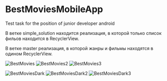 # BestMoviesMobileApp
Test task for the position of junior developer android

В ветке simple_solution находится реализация, в которой только список фильов находится в RecyclerView.

В ветке master реализация, в которой жанры и фильмы находятся в одином RecyclerView.

![BestMovies](https://user-images.githubusercontent.com/25576278/168378712-300cd93b-fec4-4103-8c84-198f6105bf93.png)
![BestMovies2](https://user-images.githubusercontent.com/25576278/168378722-85c1baeb-0dcb-4373-ab85-d8e18ce6bae2.png)
![BestMovies3](https://user-images.githubusercontent.com/25576278/168378725-ec9bcb7d-fea8-487a-ad4d-81c7c2b4775f.png)

![BestMoviesDark](https://user-images.githubusercontent.com/25576278/168378749-3715efb9-ae59-4f43-a990-9680ee85b973.png)
![BestMoviesDark2](https://user-images.githubusercontent.com/25576278/168378753-763c519a-e3a4-4ac5-843a-5dd4de2a0e3d.png)
![BestMoviesDark3](https://user-images.githubusercontent.com/25576278/168378756-94313201-ff4c-4012-aabf-d37fc9248918.png)
